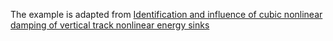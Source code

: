 The  example is adapted from [Identification and influence of cubic nonlinear damping of vertical track nonlinear energy sinks](https://doi.org/10.1016/j.ymssp.2025.113164)
